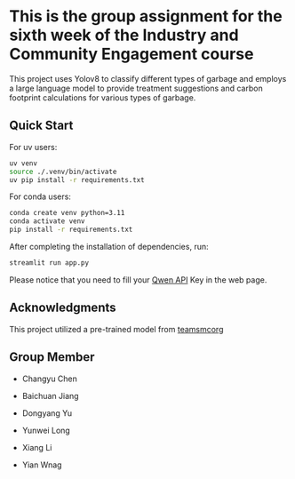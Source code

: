 # This is the group assignment for the sixth week of the Industry and Community Engagement course

This project uses Yolov8 to classify different types of garbage and employs a large language model to provide treatment suggestions and carbon footprint calculations for various types of garbage.

## Quick Start

For uv users:

```sh
uv venv
source ./.venv/bin/activate
uv pip install -r requirements.txt
```

For conda users:

```sh
conda create venv python=3.11
conda activate venv
pip install -r requirements.txt
```

After completing the installation of dependencies, run:

```sh
streamlit run app.py
```

Please notice that you need to fill your [Qwen API](https://www.aliyun.com/product/bailian) Key in the web page. 

## Acknowledgments

This project utilized a pre-trained model from [teamsmcorg](https://github.com/teamsmcorg/Waste-Classification-using-YOLOv8)

## Group Member

- Changyu Chen

- Baichuan Jiang

- Dongyang Yu

- Yunwei Long

- Xiang Li
- Yian Wnag

